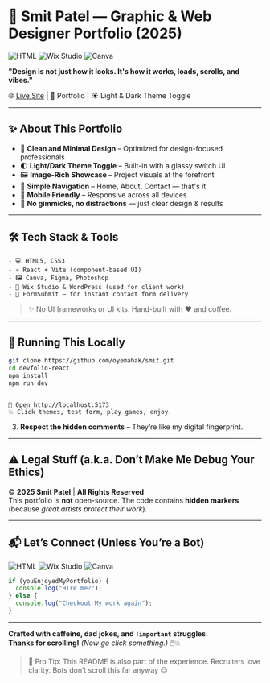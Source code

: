 # 🎨 Smit Patel — Graphic & Web Designer Portfolio (2025)

![HTML](https://img.shields.io/badge/Built%20With-HTML%2FCSS-orange?logo=html5&logoColor=white)
![Wix Studio](https://img.shields.io/badge/Wix%20Studio-Pro%20User-blueviolet?logo=wix&logoColor=white)
![Canva](https://img.shields.io/badge/Canva-Design%20Assets-purple?logo=canva&logoColor=white)

**"Design is not just how it looks. It's how it works, loads, scrolls, and vibes."**

🌐 [Live Site](https://smitpatel.dev) | 🎨 Portfolio | ☀️ Light & Dark Theme Toggle

---

## ✨ About This Portfolio

- 🎯 **Clean and Minimal Design** – Optimized for design-focused professionals  
- 🌓 **Light/Dark Theme Toggle** – Built-in with a glassy switch UI  
- 🖼️ **Image-Rich Showcase** – Project visuals at the forefront  
- 🧭 **Simple Navigation** – Home, About, Contact — that's it  
- 📱 **Mobile Friendly** – Responsive across all devices  
- 🔐 **No gimmicks, no distractions** — just clear design & results  

---

## 🛠️ Tech Stack & Tools


```
- 💻 HTML5, CSS3
- ⚛️ React + Vite (component-based UI)
- 🖼️ Canva, Figma, Photoshop
- 🧩 Wix Studio & WordPress (used for client work)
- 📧 FormSubmit – for instant contact form delivery
```


> ✨ No UI frameworks or UI kits. Hand-built with ❤️ and coffee.

---

## 🚀 Running This Locally

```bash
git clone https://github.com/oyemahak/smit.git
cd devfolio-react
npm install
npm run dev
```

```

🧪 Open http://localhost:5173
💥 Click themes, test form, play games, enjoy.

```
3. **Respect the hidden comments** – They’re like my digital fingerprint.  

---

## **⚠️ Legal Stuff (a.k.a. Don’t Make Me Debug Your Ethics)**  

© **2025 Smit Patel** | **All Rights Reserved**  
This portfolio is **not** open-source. The code contains **hidden markers** (because *great artists protect their work*).  

---

## **📬 Let’s Connect (Unless You’re a Bot)**  

![HTML](https://img.shields.io/badge/Built%20With-HTML%2FCSS-orange?logo=html5&logoColor=white)
![Wix Studio](https://img.shields.io/badge/Wix%20Studio-Pro%20User-blueviolet?logo=wix&logoColor=white)
![Canva](https://img.shields.io/badge/Canva-Design%20Assets-purple?logo=canva&logoColor=white)

```javascript
if (youEnjoyedMyPortfolio) {
  console.log("Hire me?");
} else {
  console.log("Checkout My work again");
}
```

---

**Crafted with caffeine, dad jokes, and `!important` struggles.**  
**Thanks for scrolling!** *(Now go click something.)* 🖱️💥

> 🧠 Pro Tip: This README is also part of the experience.
> Recruiters love clarity. Bots don’t scroll this far anyway 😉